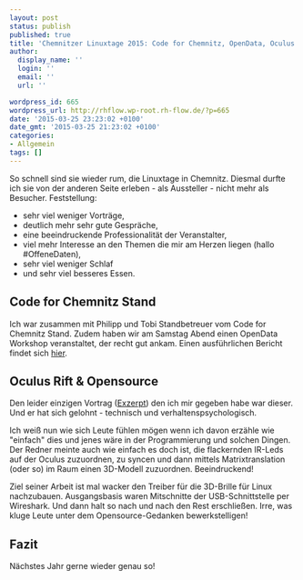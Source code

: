 ```yaml
---
layout: post
status: publish
published: true
title: 'Chemnitzer Linuxtage 2015: Code for Chemnitz, OpenData, Oculus Rift'
author:
  display_name: ''
  login: ''
  email: ''
  url: ''

wordpress_id: 665
wordpress_url: http://rhflow.wp-root.rh-flow.de/?p=665
date: '2015-03-25 23:23:02 +0100'
date_gmt: '2015-03-25 21:23:02 +0100'
categories:
- Allgemein
tags: []
---
```


So schnell sind sie wieder rum, die Linuxtage in Chemnitz. Diesmal durfte ich sie von der anderen Seite erleben - als Aussteller - nicht mehr als Besucher. Feststellung:

*   sehr viel weniger Vorträge,
*   deutlich mehr sehr gute Gespräche,
*   eine beeindruckende Professionalität der Veranstalter,
*   viel mehr Interesse an den Themen die mir am Herzen liegen (hallo #OffeneDaten),
*   sehr viel weniger Schlaf
*   und sehr viel besseres Essen.

<!--more-->

## Code for Chemnitz Stand

Ich war zusammen mit Philipp und Tobi Standbetreuer vom Code for Chemnitz Stand. Zudem haben wir am Samstag Abend einen OpenData Workshop veranstaltet, der recht gut ankam. Einen ausführlichen Bericht findet sich [hier][1].

## Oculus Rift & Opensource

Den leider einzigen Vortrag ([Exzerpt][2]) den ich mir gegeben habe war dieser. Und er hat sich gelohnt - technisch und verhaltenspsychologisch.

Ich weiß nun wie sich Leute fühlen mögen wenn ich davon erzähle wie "einfach" dies und jenes wäre in der Programmierung und solchen Dingen. Der Redner meinte auch wie einfach es doch ist, die flackernden IR-Leds auf der Oculus zuzuordnen, zu syncen und dann mittels Matrixtranslation (oder so) im Raum einen 3D-Modell zuzuordnen. Beeindruckend!

Ziel seiner Arbeit ist mal wacker den Treiber für die 3D-Brille für Linux nachzubauen. Ausgangsbasis waren Mitschnitte der USB-Schnittstelle per Wireshark. Und dann halt so nach und nach den Rest erschließen. Irre, was kluge Leute unter dem Opensource-Gedanken bewerkstelligen!

## Fazit

Nächstes Jahr gerne wieder genau so!

 [1]: http://codeforchemnitz.de/news/Chemnitzer-Linuxtage.html
 [2]: https://chemnitzer.linux-tage.de/2015/de/programm/beitrag/293
